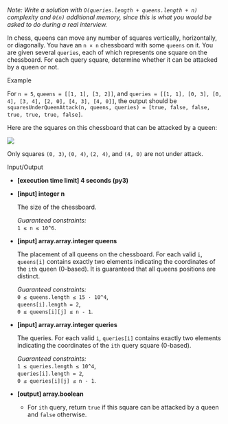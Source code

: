 
_Note: Write a solution with  `O(queries.length + queens.length + n)`  complexity and  `O(n)`  additional memory, since this is what you would be asked to do during a real interview._

In chess, queens can move any number of squares vertically, horizontally, or diagonally. You have an  `n × n`  chessboard with some  `queens`  on it. You are given several  `queries`, each of which represents one square on the chessboard. For each query square, determine whether it can be attacked by a queen or not.

Example

For  `n = 5`,  `queens = [[1, 1], [3, 2]]`, and  `queries = [[1, 1], [0, 3], [0, 4], [3, 4], [2, 0], [4, 3], [4, 0]]`, the output should be  
`squaresUnderQueenAttack(n, queens, queries) = [true, false, false, true, true, true, false]`.

Here are the squares on this chessboard that can be attacked by a queen:

![](https://codesignal.s3.amazonaws.com/tasks/squaresUnderQueenAttack/img/example.png?_tm=1582144118264)

Only squares  `(0, 3)`,  `(0, 4)`,  `(2, 4)`, and  `(4, 0)`  are not under attack.

Input/Output

-   **[execution time limit] 4 seconds (py3)**
    
-   **[input] integer n**
    
    The size of the chessboard.
    
    _Guaranteed constraints:_  
    `1 ≤ n ≤ 10^6`.
    
-   **[input] array.array.integer queens**
    
    The placement of all queens on the chessboard. For each valid  `i`,  `queens[i]`  contains exactly two elements indicating the coordinates of the  `ith`  queen (0-based). It is guaranteed that all queens positions are distinct.
    
    _Guaranteed constraints:_  
    `0 ≤ queens.length ≤ 15 · 10^4`,  
    `queens[i].length = 2`,  
    `0 ≤ queens[i][j] ≤ n - 1`.
    
-   **[input] array.array.integer queries**
    
    The queries. For each valid  `i`,  `queries[i]`  contains exactly two elements indicating the coordinates of the  `ith`  query square (0-based).
    
    _Guaranteed constraints:_  
    `1 ≤ queries.length ≤ 10^4`,  
    `queries[i].length = 2`,  
    `0 ≤ queries[i][j] ≤ n - 1`.
    
-   **[output] array.boolean**
    
    -   For  `ith`  query, return  `true`  if this square can be attacked by a queen and  `false`  otherwise.